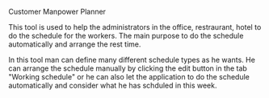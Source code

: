 Customer Manpower Planner

This tool is used to help the administrators in the office, restraurant, hotel to do the schedule for the workers.
The main purpose to do the schedule automatically and arrange the rest time.

In this tool man can define many different schedule types as he wants.
He can arrange the schedule manually by clicking the edit button in the tab "Working schedule"
or he can also let the application to do the schedule automatically and consider what he has schduled in this week.

